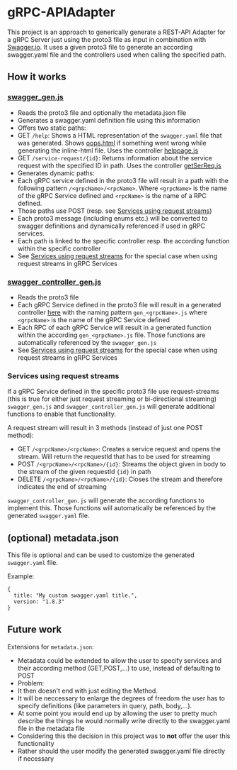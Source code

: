 # gRPC-APIAdapter
This project is an approach to generically generate a REST-API Adapter for a gRPC Server just using the proto3 file as input in combination with [Swagger.io](http://swagger.io/).
It uses a given proto3 file to generate an according swagger.yaml file and the controllers used when calling the specified path.

## How it works

### [swagger_gen.js](https://github.com/tfreundo/gRPC-APIAdapter/blob/master/rest-apiadapter/generators/swagger_gen.js)
* Reads the proto3 file and optionally the metadata.json file
* Generates a swagger.yaml definition file using this information
* Offers two static paths:
 * GET `/help`: Shows a HTML representation of the `swagger.yaml` file that was generated. Shows [oops.html](https://github.com/tfreundo/gRPC-APIAdapter/blob/master/rest-apiadapter/html/oops.html) if something went wrong while generating the inline-html file. Uses the controller [helppage.js](https://github.com/tfreundo/gRPC-APIAdapter/blob/master/rest-apiadapter/api/controllers/helppage.js)
 * GET `/service-request/{id}`: Returns information about the service request with the specified ID in path. Uses the controller [getSerReq.js](https://github.com/tfreundo/gRPC-APIAdapter/blob/master/rest-apiadapter/api/controllers/getSerReq.js)
* Generates dynamic paths:
 *  Each gRPC service defined in the proto3 file will result in a path with the following pattern `/<grpcName>/<rpcName>`. Where `<grpcName>` is the name of the gRPC Service defined and `<rpcName>` is the name of a RPC defined.
 * Those paths use POST (resp. see [Services using request streams](#services-using-request-streams))
* Each proto3 message (including enums etc.) will be converted to swagger definitions and dynamically referenced if used in gRPC services.
* Each path is linked to the specific controller resp. the according function within the specific controller 
* See [Services using request streams](#services-using-request-streams) for the special case when using request streams in gRPC Services

### [swagger_controller_gen.js](https://github.com/tfreundo/gRPC-APIAdapter/blob/master/rest-apiadapter/generators/swagger_controller_gen.js)
* Reads the proto3 file
* Each gRPC Service defined in the proto3 file will result in a generated controller [here](https://github.com/tfreundo/gRPC-APIAdapter/tree/master/rest-apiadapter/api/controllers) with the naming pattern `gen_<grpcName>.js` where `<grpcName>` is the name of the gRPC Service defined
* Each RPC of each gRPC Service will result in a generated function within the according `gen_<grpcName>.js` file. Those functions are automatically referenced by the `swagger_gen.js`
* See [Services using request streams](#services-using-request-streams) for the special case when using request streams in gRPC Services

### Services using request streams
If a gRPC Service defined in the specific proto3 file use request-streams (this is true for either just request streaming or bi-directional streaming) `swagger_gen.js` and `swagger_controller_gen.js` will generate additional functions to enable that functionality.

A request stream will result in 3 methods (instead of just one POST method):
* GET `/<grpcName>/<rpcName>`: Creates a service request and opens the stream. Will return the requestId that has to be used for streaming
* POST `/<grpcName>/<rpcName>/{id}`: Streams the object given in body to the stream of the given requestId `{id}` in path
* DELETE `/<grpcName>/<rpcName>/{id}`: Closes the stream and therefore indicates the end of streaming

`swagger_controller_gen.js` will generate the according functions to implement this. Those functions will automatically be referenced by the generated `swagger.yaml` file.

## (optional) metadata.json
This file is optional and can be used to customize the generated `swagger.yaml` file. 

Example:

```
{
  title: "My custom swagger.yaml title.",
  version: "1.8.3"
}
``` 

## Future work
Extensions for `metadata.json`:
* Metadata could be extended to allow the user to specify services and their according method (GET,POST,...) to use, instead of defaulting to POST
* Problem:
 * It then doesn't end with just editing the Method.
 * It will be neccessary to enlarge the degrees of freedom the user has to specify definitions (like parameters in query, path, body,...).
 * At some point you would end up by allowing the user to pretty much describe the things he would normally write directly to the swagger.yaml file in the metadata file
* Considering this the decision in this project was to __not__ offer the user this functionality
* Rather should the user modify the generated swagger.yaml file directly if necessary
